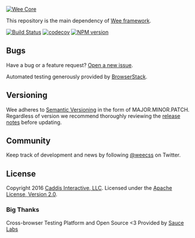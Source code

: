 [![Wee Core](https://www.weepower.com/assets/images/logo.svg)](https://www.weepower.com)

This repository is the main dependency of [Wee framework](https://github.com/weepower/wee).

[![Build Status](https://travis-ci.org/weepower/wee-core.svg?branch=master)](https://travis-ci.org/weepower/wee-core)
[![codecov](https://codecov.io/gh/weepower/wee-core/branch/master/graph/badge.svg)](https://codecov.io/gh/weepower/wee-core)
[![NPM version](https://img.shields.io/npm/v/wee-core.svg?style=flat)](https://www.npmjs.com/package/wee-core)

## Bugs

Have a bug or a feature request? [Open a new issue](https://github.com/weepower/wee/issues).

Automated testing generously provided by [BrowserStack](https://www.browserstack.com).

## Versioning

Wee adheres to [Semantic Versioning](http://semver.org) in the form of MAJOR.MINOR.PATCH.
Regardless of version we recommend thoroughly reviewing the [release notes](https://github.com/weepower/wee/releases) before updating.

## Community

Keep track of development and news by following [@weecss](https://twitter.com/weecss) on Twitter.

## License

Copyright 2016 [Caddis Interactive, LLC](https://www.caddis.co). Licensed under the [Apache License, Version 2.0](https://github.com/weepower/wee-core/blob/master/LICENSE).

### Big Thanks

Cross-browser Testing Platform and Open Source <3 Provided by [Sauce Labs][homepage]

[homepage]: https://saucelabs.com
